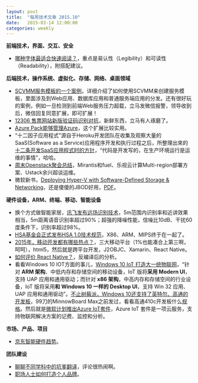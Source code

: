 ```yaml
---
layout: post
title:  "每周技术文章 2015.10"
date:   2015-03-14 12:00:00
categories: weekly
---
```

**前端技术，界面、交互、安全**

* [哪种字体最适合快速阅读？](http://www.uisdc.com/fonts-for-quick-reading)，重点是易认性（Legibility）和可读性（Readability），附搭配建议。

**后端技术，操作系统、虚拟化、存储、网络、桌面领域**

* [SCVMM服务模板的一个案例](http://markwin.blog.51cto.com/148406/1621102)，详细介绍了如何使用SCVMM来创建服务模板，里面涉及到Web应用、数据库应用和普通服务端应用的分发。还有很好玩的案例，例如一旦检测到前端Web服务压力超载，立马发微信报警，领导收到后，微信回复同意扩展，即可扩展！
* [12306 售票网站新版验证码识别对抗](http://linux.im/2015/03/17/12306-new-captcha.html)，新鲜东西，立马有人琢磨了。
* [Azure Pack能够管理Azure](http://mp.weixin.qq.com/s?__biz=MzA3NTM1MzE4Nw==&mid=203378102&idx=1&sn=5a7bc8d417405b154966e27db685d577#rd)，这个扩展比较实用。
* “十二因子应用程式”源自于Heroku开发团队在收集及观察大量的SaaS(Software as a Service)应用程序开发和执行过程之后，所整理出來的[十二条开发SaaS应用程式时的方针](http://openstack.wiaapp.com/?p=1309)，“代码是开发写的，在生产环境运行是运维的事情”，哈哈。
* [周末Openstack聚会总结](http://www.chenshake.com/openstack-weekend-gatherings-summary-march-21-2015/)，Mirantis和fuel、乐视云计算Multi-region部署方案、Ustack余兴超谈运维。
* 微软新书，[Deploying Hyper-V with Software-Defined Storage & Networking](http://blogs.msdn.com/b/microsoft_press/archive/2015/03/17/free-ebook-microsoft-system-center-deploying-hyper-v-with-software-defined-storage-amp-networking.aspx)，还是傻傻的JBOD好用，[PDF](http://download.microsoft.com/download/F/9/D/F9D63A0A-F997-487B-B50A-FF59DE37A558/9780735695672.pdf)。


**硬件设备，ARM、终端、移动、智能设备**

* 换个方式做智能家居，[讯飞发布远场识别技术](http://www.leiphone.com/news/201503/BEMTcSwMitKKe9nO.html)，5m范围内识别率和近讲效果相当，5m距离语音识别率超过90%；超强的降噪性能，信噪比10dB、干扰60度条件下，识别率超过98%。
* [HSA基金会正式发布HSA 1.0技术规范](http://www.expreview.com/39409.html)，X86、ARM、MIPS终于在一起了。
* [2015年，移动开发都有哪些热点？](http://www.infoq.com/cn/articles/mobile-trend-2015)，三大移动平台（1%也能凑合上第三啊，呵呵），html5，然后就是跨平台开发，J2OBJC、Xamarin、React Native。
* [如何评价 React Native？](http://www.zhihu.com/question/27852694/answer/41704172)，反编译后的分析。
* 看看Windows 10 IOT方面的事儿，[Windows 10 IoT 打造大一统物联网](http://www.dgtle.com/article-9689-1.html)，“针对 **ARM 架构**、中低内存和存储空间的移动设备，IoT 版将**采用 Modern UI**，支持 UAP 应用和通用驱动；而针对 **x86 架构**，中高内存和存储空间的行业设备，IoT 版将采用**和 Windows 10 一样的 Desktop UI**，支持 Win 32 应用、UAP 应用和通用驱动”。[不止树莓派，Windows 10还支持了英特尔、高通的开发板](http://www.leiphone.com/news/201503/o3UYPNo9SUAWIwvl.html)，99刀的MinnowBoard Max之前发过，看看高通410c开发板什么[规格](http://www.cnmo.com/news/480548.html)。然后就是[微软计划推出Azure IoT套件](http://www.infoq.com/cn/news/2015/03/ms-azure-iot-suite)，Azure IoT 套件是一项云服务，支持物联网解决方案的记费、监控和分析。

**市场、产品、项目**

* [京东智能硬件趋势](http://zhidx.com/p/7766.html)。

**团队建设**

* [聊聊不同学科中的坑爹翻译](http://program-think.blogspot.com/2015/03/Translation-Mistakes.html)，评论很热闹啊。
* [职场人士如何打造个人品牌](http://www.woshipm.com/zhichang/143520.html)。


